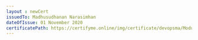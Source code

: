 ```yaml
--- 
layout : newCert 
issuedTo: Madhusudhanan Narasimhan
dateOfIssue: 01 November 2020
certificatePath: https://certifyme.online/img/certificate/devopsma/ModuleCertificate/MadhusudhananNagios.png
--- 
```

